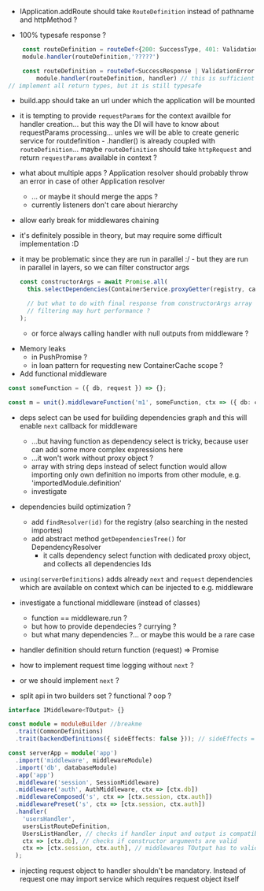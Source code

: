 - IApplication.addRoute should take `RouteDefinition` instead of pathname and httpMethod ? 

- 100% typesafe response ?

```typescript
    const routeDefinition = routeDef<{200: SuccessType, 401: ValidationError}>()
    module.handler(routeDefinition,'?????')

    const routeDefinition = routeDef<SuccessResponse | ValidationError | SomethingOther>()
        module.handler(routeDefinition, handler) // this is sufficient - the only edge case is that handler does not may not 
// implement all return types, but it is still typesafe   
```

- build.app should take an url under which the application will be mounted


- it is tempting to provide `requestParams` for the context availble for handler creation... but this way the DI will have to
  know about requestParams processing... unles we will be able to create generic service for routdefinition - .handler() is already coupled with `routeDefinition`...
  maybe `routeDefinition` should take `httpRequest` and return `requestParams` available in context ?
- what about multiple apps ? Application resolver should probably throw an error in case of other Application resolver
  - ... or maybe it should merge the apps ?
  - currently listeners don't care about hierarchy
- allow early break for middlewares chaining

* it's definitely possible in theory, but may require some difficult implementation :D
* it may be problematic since they are run in parallel :/ - but they are run in parallel in layers, so we can filter constructor args

  ```typescript
  const constructorArgs = await Promise.all(
    this.selectDependencies(ContainerService.proxyGetter(registry, cache, ctx)) as any,

    // but what to do with final response from constructorArgs array ?
    // filtering may hurt performance ?
  );
  ```

  - or force always calling handler with null outputs from middleware ?

- Memory leaks
  - in PushPromise ?
  - in loan pattern for requesting new ContainerCache scope ?
- Add functional middleware

```typescript
const someFunction = ({ db, request }) => {};

const m = unit().middlewareFunction('m1', someFunction, ctx => ({ db: ctx.database.connection, request: ctx.request }));
```

- deps select can be used for building dependencies graph and this will enable `next` callback for middleware

  - ...but having function as dependency select is tricky, because user can add some more complex expressions here
  - ...it won't work without proxy object ?
  - array with string deps instead of select function would allow importing only own definition
    no imports from other module, e.g. 'importedModule.definition'
  - investigate

- dependencies build optimization ?

  - add `findResolver(id)` for the registry (also searching in the nested importes)
  - add abstract method `getDependenciesTree()` for DependencyResolver
    - it calls dependency select function with dedicated proxy object, and collects all dependencies Ids

* `using(serverDefinitions)` adds already `next` and `request` dependencies which are available on context
  which can be injected to e.g. middleware
* investigate a functional middleware (instead of classes)
  - function == middleware.run ?
  - but how to provide dependecies ? currying ?
  - but what many dependencies ?... or maybe this would be a rare case
* handler definition should return function (request) => Promise<IMiddlewareResponse>
* how to implement request time logging without `next` ?
* or we should implement `next` ?

* split api in two builders set ? functional ? oop ?

```typescript
interface IMiddleware<TOutput> {}
```

```typescript
const module = moduleBuilder //breakme
  .trait(CommonDefinitions)
  .trait(backendDefinitions({ sideEffects: false })); // sideEffects = false uses more relaxed policy for creation items (everything as singleton ?)

const serverApp = module('app')
  .import('middleware', middlewareModule)
  .import('db', databaseModule)
  .app('app')
  .middleware('session', SessionMiddleware)
  .middleware('auth', AuthMiddleware, ctx => [ctx.db])
  .middlewareComposed('s', ctx => [ctx.session, ctx.auth])
  .middlewarePreset('s', ctx => [ctx.session, ctx.auth])
  .handler(
    'usersHandler',
    usersListRouteDefinition,
    UsersListHandler, // checks if handler input and output is compatibile with route definition and middleware
    ctx => [ctx.db], // checks if constructor arguments are valid
    ctx => [ctx.session, ctx.auth], // middlewares TOutput has to valid for the
  );
```

- injecting request object to handler shouldn't be mandatory. Instead of request one may import service which requires request object itself
